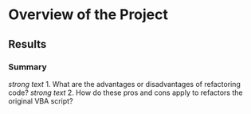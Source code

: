 # Overview of the Project
## Results
### Summary
_strong text_ 1. What are the advantages or disadvantages of refactoring code?
_strong text_ 2. How do these pros and cons apply to refactors the original VBA script?
